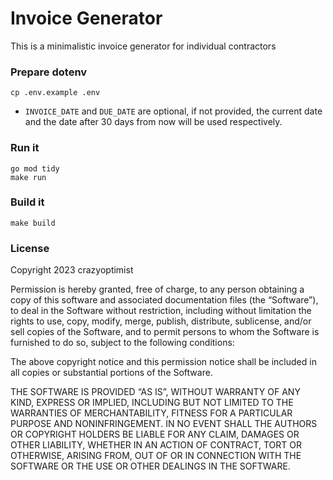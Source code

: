 # Invoice Generator

This is a minimalistic invoice generator for individual contractors

### Prepare dotenv

```
cp .env.example .env
```

- `INVOICE_DATE` and `DUE_DATE` are optional, if not provided, the current date and the date after 30 days from now will be used respectively.

### Run it

```
go mod tidy
make run
```

### Build it

```
make build
```

### License

Copyright 2023 crazyoptimist

Permission is hereby granted, free of charge, to any person obtaining a copy of this software and associated documentation files (the “Software”), to deal in the Software without restriction, including without limitation the rights to use, copy, modify, merge, publish, distribute, sublicense, and/or sell copies of the Software, and to permit persons to whom the Software is furnished to do so, subject to the following conditions:

The above copyright notice and this permission notice shall be included in all copies or substantial portions of the Software.

THE SOFTWARE IS PROVIDED “AS IS”, WITHOUT WARRANTY OF ANY KIND, EXPRESS OR IMPLIED, INCLUDING BUT NOT LIMITED TO THE WARRANTIES OF MERCHANTABILITY, FITNESS FOR A PARTICULAR PURPOSE AND NONINFRINGEMENT. IN NO EVENT SHALL THE AUTHORS OR COPYRIGHT HOLDERS BE LIABLE FOR ANY CLAIM, DAMAGES OR OTHER LIABILITY, WHETHER IN AN ACTION OF CONTRACT, TORT OR OTHERWISE, ARISING FROM, OUT OF OR IN CONNECTION WITH THE SOFTWARE OR THE USE OR OTHER DEALINGS IN THE SOFTWARE.
